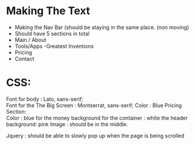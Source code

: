 # Making The Text
- Making the Nav Bar (should be staying in the  same place. (non moving)
- Should have 5 sections in total
- Main / About
- Tools/Apps
-Greatest Inventions
- Pricing
- Contact
# CSS:
Font for body :  Lato, sans-serif; <br>
Font for the The Big Screen  : Montserrat, sans-serif;
Color : Blue
Pricing Section: <br>
Color : blue for the money
background for the container : white
the header background: pink
Image : should be in the middle.

Jquery :
should be able to slowly pop up when the page is being scrolled


